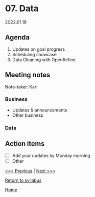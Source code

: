 # 07. Data

2022.01.18

## Agenda
1. Updates on goal progress
2. Scheduling showcase
3. Data Cleaning with OpenRefine

## Meeting notes
Note-taker: Kari

### Business
- Updates & announcements
- Other business

### Data


## Action items
- [ ] Add your updates by Monday morning
- [ ] Other

[<<< Previous](06-juncture.md) | [Next >>>]()

[Return to syllabus](../syllabus.md)

[Home](../README.md)
